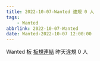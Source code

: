 ```yaml
---
title: 2022-10-07-Wanted 違規 0 人
tags:
    - Wanted
abbrlink: 2022-10-07-Wanted
date: Wanted-2022-10-07 12:00:00
---
```

Wanted 板 [板規連結](https://www.ptt.cc/bbs/Wanted/M.1608829773.A.D3B.html)
昨天違規 0 人
